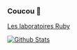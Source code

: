 ### Coucou 👋

[Les laboratoires Ruby](https://discord.gg/4P7XcmbDnt)

[![Github Stats](https://github-readme-stats.vercel.app/api?username=Senchuu)](https://github.com/anuraghazra/github-readme-stats)
